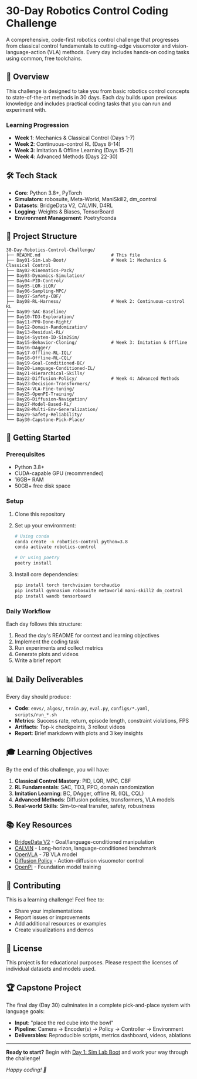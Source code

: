 # 30-Day Robotics Control Coding Challenge

A comprehensive, code-first robotics control challenge that progresses from classical control fundamentals to cutting-edge visuomotor and vision-language-action (VLA) methods. Every day includes hands-on coding tasks using common, free toolchains.

## 🎯 Overview

This challenge is designed to take you from basic robotics control concepts to state-of-the-art methods in 30 days. Each day builds upon previous knowledge and includes practical coding tasks that you can run and experiment with.

### Learning Progression
- **Week 1**: Mechanics & Classical Control (Days 1-7)
- **Week 2**: Continuous-control RL (Days 8-14) 
- **Week 3**: Imitation & Offline Learning (Days 15-21)
- **Week 4**: Advanced Methods (Days 22-30)

## 🛠️ Tech Stack

- **Core**: Python 3.8+, PyTorch
- **Simulators**: robosuite, Meta-World, ManiSkill2, dm_control
- **Datasets**: BridgeData V2, CALVIN, D4RL
- **Logging**: Weights & Biases, TensorBoard
- **Environment Management**: Poetry/conda

## 📁 Project Structure

```
30-Day-Robotics-Control-Challenge/
├── README.md                           # This file
├── Day01-Sim-Lab-Boot/                 # Week 1: Mechanics & Classical Control
├── Day02-Kinematics-Pack/
├── Day03-Dynamics-Simulation/
├── Day04-PID-Control/
├── Day05-LQR-iLQR/
├── Day06-Sampling-MPC/
├── Day07-Safety-CBF/
├── Day08-RL-Harness/                   # Week 2: Continuous-control RL
├── Day09-SAC-Baseline/
├── Day10-TD3-Exploration/
├── Day11-PPO-Done-Right/
├── Day12-Domain-Randomization/
├── Day13-Residual-RL/
├── Day14-System-ID-Sim2Sim/
├── Day15-Behavior-Cloning/             # Week 3: Imitation & Offline
├── Day16-DAgger/
├── Day17-Offline-RL-IQL/
├── Day18-Offline-RL-CQL/
├── Day19-Goal-Conditioned-BC/
├── Day20-Language-Conditioned-IL/
├── Day21-Hierarchical-Skills/
├── Day22-Diffusion-Policy/             # Week 4: Advanced Methods
├── Day23-Decision-Transformers/
├── Day24-VLA-Fine-tuning/
├── Day25-OpenPI-Training/
├── Day26-Diffusion-Navigation/
├── Day27-Model-Based-RL/
├── Day28-Multi-Env-Generalization/
├── Day29-Safety-Reliability/
└── Day30-Capstone-Pick-Place/
```

## 🚀 Getting Started

### Prerequisites
- Python 3.8+
- CUDA-capable GPU (recommended)
- 16GB+ RAM
- 50GB+ free disk space

### Setup
1. Clone this repository
2. Set up your environment:
   ```bash
   # Using conda
   conda create -n robotics-control python=3.8
   conda activate robotics-control
   
   # Or using poetry
   poetry install
   ```

3. Install core dependencies:
   ```bash
   pip install torch torchvision torchaudio
   pip install gymnasium robosuite metaworld mani-skill2 dm_control
   pip install wandb tensorboard
   ```

### Daily Workflow
Each day follows this structure:
1. Read the day's README for context and learning objectives
2. Implement the coding task
3. Run experiments and collect metrics
4. Generate plots and videos
5. Write a brief report

## 📊 Daily Deliverables

Every day should produce:
- **Code**: `envs/`, `algos/`, `train.py`, `eval.py`, `configs/*.yaml`, `scripts/run_*.sh`
- **Metrics**: Success rate, return, episode length, constraint violations, FPS
- **Artifacts**: Top-k checkpoints, 3 rollout videos
- **Report**: Brief markdown with plots and 3 key insights

## 🎓 Learning Objectives

By the end of this challenge, you will have:

1. **Classical Control Mastery**: PID, LQR, MPC, CBF
2. **RL Fundamentals**: SAC, TD3, PPO, domain randomization
3. **Imitation Learning**: BC, DAgger, offline RL (IQL, CQL)
4. **Advanced Methods**: Diffusion policies, transformers, VLA models
5. **Real-world Skills**: Sim-to-real transfer, safety, robustness

## 📚 Key Resources

- [BridgeData V2](https://rail-berkeley.github.io/bridgedata/) - Goal/language-conditioned manipulation
- [CALVIN](https://github.com/mees/calvin) - Long-horizon, language-conditioned benchmark
- [OpenVLA](https://openvla.github.io/) - 7B VLA model
- [Diffusion Policy](https://github.com/real-stanford/diffusion_policy) - Action-diffusion visuomotor control
- [OpenPI](https://github.com/OpenPI-Team/OpenPI) - Foundation model training

## 🤝 Contributing

This is a learning challenge! Feel free to:
- Share your implementations
- Report issues or improvements
- Add additional resources or examples
- Create visualizations and demos

## 📝 License

This project is for educational purposes. Please respect the licenses of individual datasets and models used.

## 🏆 Capstone Project

The final day (Day 30) culminates in a complete pick-and-place system with language goals:
- **Input**: "place the red cube into the bowl"
- **Pipeline**: Camera → Encoder(s) → Policy → Controller → Environment
- **Deliverables**: Reproducible scripts, metrics dashboard, videos, ablations

---

**Ready to start?** Begin with [Day 1: Sim Lab Boot](./Day01-Sim-Lab-Boot/) and work your way through the challenge!

*Happy coding! 🤖*